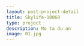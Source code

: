 ```yaml
---
layout: post-project-detail
title: Skylife-1806B
type: project
description: Mo ta du an
image: 01.jpg 
---
```

